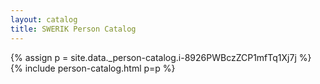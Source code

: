 ```yaml
---
layout: catalog
title: SWERIK Person Catalog
---
```

{% assign p = site.data._person-catalog.i-8926PWBczZCP1mfTq1Xj7j %}
{% include person-catalog.html p=p %}

